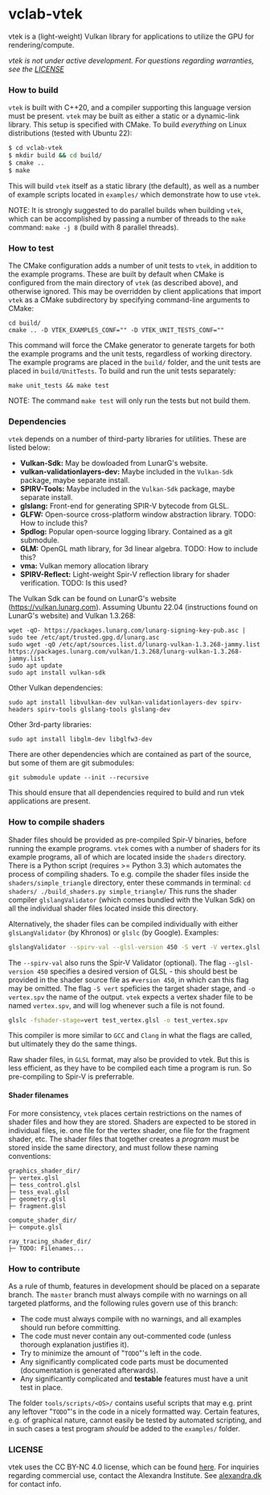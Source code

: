 # vclab-vtek

vtek is a (light-weight) Vulkan library for applications to utilize the GPU for
rendering/compute.

*vtek is not under active development. For questions regarding warranties, see the [LICENSE](./LICENSE.md)*


### How to build ###

`vtek` is built with C++20, and a compiler supporting this language version must
be present.  `vtek` may be built as either a static or a dynamic-link
library. This setup is specified with CMake.  To build _everything_ on Linux
distributions (tested with Ubuntu 22):

```bash
$ cd vclab-vtek
$ mkdir build && cd build/
$ cmake ..
$ make
```

This will build `vtek` itself as a static library (the default), as well as a
number of example scripts located in `examples/` which demonstrate how to use
`vtek`.

NOTE: It is strongly suggested to do parallel builds when building `vtek`, which
can be accomplished by passing a number of threads to the `make` command: `make
-j 8` (build with 8 parallel threads).


### How to test ###

The CMake configuration adds a number of unit tests to `vtek`, in addition to
the example programs. These are built by default when CMake is configured from
the main directory of `vtek` (as described above), and otherwise ignored. This
may be overridden by client applications that import `vtek` as a CMake
subdirectory by specifying command-line arguments to CMake:

```
cd build/
cmake .. -D VTEK_EXAMPLES_CONF="" -D VTEK_UNIT_TESTS_CONF=""
```

This command will force the CMake generator to generate targets for both the
example programs and the unit tests, regardless of working directory. The
example programs are placed in the `build/` folder, and the unit tests are
placed in `build/UnitTests`. To build and run the unit tests separately:

```
make unit_tests && make test
```

NOTE: The command `make test` will only run the tests but not build them.


### Dependencies ###

`vtek` depends on a number of third-party libraries for utilities. These are
listed below:

- **Vulkan-Sdk:** May be dowloaded from LunarG's website.
- **vulkan-validationlayers-dev:** Maybe included in the `Vulkan-Sdk` package,
maybe separate install.
- **SPIRV-Tools:** Maybe included in the `Vulkan-Sdk` package, maybe separate
install.
- **glslang:** Front-end for generating SPIR-V bytecode from GLSL.
- **GLFW:** Open-source cross-platform window abstraction library.
TODO: How to include this?
- **Spdlog:** Popular open-source logging library. Contained as a git submodule.
- **GLM:** OpenGL math library, for 3d linear algebra. TODO: How to include this?
- **vma:** Vulkan memory allocation library
- **SPIRV-Reflect:** Light-weight Spir-V reflection library for shader
verification. TODO: Is this used?

The Vulkan Sdk can be found on LunarG's website (https://vulkan.lunarg.com).
Assuming Ubuntu 22.04 (instructions found on LunarG's website) and Vulkan 1.3.268:
```
wget -qO- https://packages.lunarg.com/lunarg-signing-key-pub.asc | sudo tee /etc/apt/trusted.gpg.d/lunarg.asc
sudo wget -qO /etc/apt/sources.list.d/lunarg-vulkan-1.3.268-jammy.list https://packages.lunarg.com/vulkan/1.3.268/lunarg-vulkan-1.3.268-jammy.list
sudo apt update
sudo apt install vulkan-sdk
```
Other Vulkan dependencies:
```
sudo apt install libvulkan-dev vulkan-validationlayers-dev spirv-headers spirv-tools glslang-tools glslang-dev
```
Other 3rd-party libraries:
```
sudo apt install libglm-dev libglfw3-dev
```
There are other dependencies which are contained as part of the source, but some of them are git submodules:
```
git submodule update --init --recursive
```

This should ensure that all dependencies required to build and run vtek applications are present.

### How to compile shaders ###

Shader files should be provided as pre-compiled Spir-V binaries, before running
the example programs. `vtek` comes with a number of shaders for its example
programs, all of which are located inside the `shaders` directory. There is a
Python script (requires >= Python 3.3) which automates the process of compiling
shaders. To e.g. compile the shader files inside the `shaders/simple_triangle`
directory, enter these commands in terminal: ``` cd shaders/ ./build_shaders.py
simple_triangle/ ``` This runs the shader compiler `glslangValidator` (which
comes bundled with the Vulkan Sdk) on all the individual shader files located
inside this directory.

Alternatively, the shader files can be compiled individually with either
`glsLangValidator` (by Khronos) or `glslc` (by Google). Examples:

```bash
glslangValidator --spirv-val --glsl-version 450 -S vert -V vertex.glsl -o vertex.spv
```

The `--spirv-val` also runs the Spir-V Validator (optional). The flag
`--glsl-version 450` specifies a desired version of GLSL - this should best be
provided in the shader source file as `#version 450`, in which can this flag may
be omitted. The flag `-S vert` speficies the target shader stage, and `-o
vertex.spv` the name of the output. `vtek` expects a vertex shader file to be
named `vertex.spv`, and will log whenever such a file is not found.

```bash
glslc -fshader-stage=vert test_vertex.glsl -o test_vertex.spv
```

This compiler is more similar to `GCC` and `Clang` in what the flags are called,
but ultimately they do the same things.

Raw shader files, in `GLSL` format, may also be provided to vtek. But this is
less efficient, as they have to be compiled each time a program is run. So
pre-compiling to Spir-V is preferrable.


#### Shader filenames ####

For more consistency, `vtek` places certain restrictions on the names of shader
files and how they are stored. Shaders are expected to be stored in individual
files, ie. one file for the vertex shader, one file for the fragment shader,
etc. The shader files that together creates a _program_ must be stored inside
the same directory, and must follow these naming conventions:

```
graphics_shader_dir/
├─ vertex.glsl
├─ tess_control.glsl
├─ tess_eval.glsl
├─ geometry.glsl
├─ fragment.glsl

compute_shader_dir/
├─ compute.glsl

ray_tracing_shader_dir/
├─ TODO: Filenames...
```

### How to contribute ###

As a rule of thumb, features in development should be placed on a separate
branch. The `master` branch must always compile with no warnings on all targeted
platforms, and the following rules govern use of this branch:

- The code must always compile with no warnings, and all examples should run
before committing.
- The code must never contain any out-commented code (unless thorough
explanation justifies it).
- Try to minimize the amount of "`TODO`"'s left in the code.
- Any significantly complicated code parts must be documented (documentation is
generated afterwards).
- Any significantly complicated and **testable** features must have a unit test
in place.

The folder `tools/scripts/<OS>/` contains useful scripts that may e.g. print any
leftover "`TODO`"'s in the code in a nicely formatted way. Certain features,
e.g. of graphical nature, cannot easily be tested by automated scripting, and in
such cases a test program _should_ be added to the `examples/` folder.

### LICENSE ###

vtek uses the CC BY-NC 4.0 license, which can be found [here](./LICENSE.md). For inquiries regarding commercial use, contact the Alexandra Institute. See [alexandra.dk](https://alexandra.dk/) for contact info.
